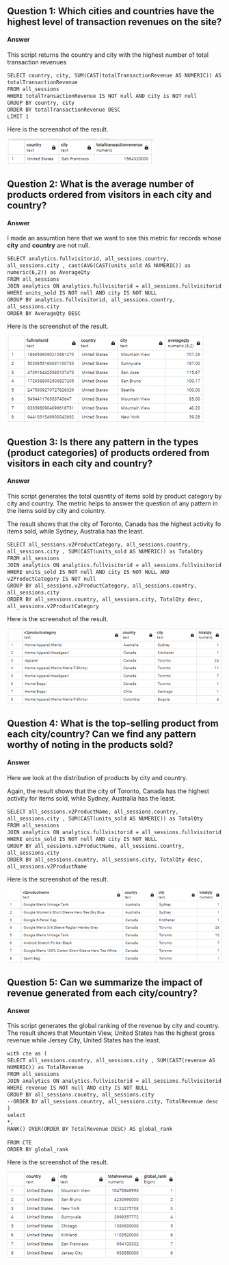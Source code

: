 ## **Question 1: Which cities and countries have the highest level of transaction revenues on the site?**

#### Answer
This script returns the country and city with the highest number of total transaction revenues

```
SELECT country, city, SUM(CAST(totalTransactionRevenue AS NUMERIC)) AS totalTransactionRevenue
FROM all_sessions
WHERE totalTransactionRevenue IS NOT null AND city is NOT null
GROUP BY country, city
ORDER BY totalTransactionRevenue DESC
LIMIT 1
```
Here is the screenshot of the result.

![](/pictures/Starting_with_questions_1.png)



## **Question 2: What is the average number of products ordered from visitors in each city and country?**
#### Answer
I made an assumtion here that we want to see this metric for records whose **city** and **country** are not null.

```
SELECT analytics.fullvisitorid, all_sessions.country, all_sessions.city , cast(AVG(CAST(units_sold AS NUMERIC)) as numeric(6,2)) as AverageQty
FROM all_sessions
JOIN analytics ON analytics.fullvisitorid = all_sessions.fullvisitorid
WHERE units_sold IS NOT null AND city IS NOT NULL
GROUP BY analytics.fullvisitorid, all_sessions.country, all_sessions.city
ORDER BY AverageQty DESC
```
Here is the screenshot of the result.

![](/pictures/Starting_with_questions_2.png)


## **Question 3: Is there any pattern in the types (product categories) of products ordered from visitors in each city and country?**
#### Answer

This script generates the total quantity of items sold by product category by city and country. The metric helps to answer the question of any pattern in the items sold by city and coiuntry.

The result shows that the city of Toronto, Canada has the highest activity fo items sold, while Sydney, Australia has the least.

```
SELECT all_sessions.v2ProductCategory, all_sessions.country, all_sessions.city , SUM(CAST(units_sold AS NUMERIC)) as TotalQty
FROM all_sessions
JOIN analytics ON analytics.fullvisitorid = all_sessions.fullvisitorid
WHERE units_sold IS NOT null AND city IS NOT NULL AND v2ProductCategory IS NOT null
GROUP BY all_sessions.v2ProductCategory, all_sessions.country, all_sessions.city
ORDER BY all_sessions.country, all_sessions.city, TotalQty desc, all_sessions.v2ProductCategory
```
Here is the screenshot of the result.

![](/pictures/Starting_with_questions_3.png)


## **Question 4: What is the top-selling product from each city/country? Can we find any pattern worthy of noting in the products sold?**
#### Answer

Here we look at the distribution of products by city and country. 

Again, the result shows that the city of Toronto, Canada has the highest activity for items sold, while Sydney, Australia has the least. 

```
SELECT all_sessions.v2ProductName, all_sessions.country, all_sessions.city , SUM(CAST(units_sold AS NUMERIC)) as TotalQty
FROM all_sessions
JOIN analytics ON analytics.fullvisitorid = all_sessions.fullvisitorid
WHERE units_sold IS NOT null AND city IS NOT NULL
GROUP BY all_sessions.v2ProductName, all_sessions.country, all_sessions.city
ORDER BY all_sessions.country, all_sessions.city, TotalQty desc, all_sessions.v2ProductName
```
Here is the screenshot of the result.

![](/pictures/Starting_with_questions_4.png)


## **Question 5: Can we summarize the impact of revenue generated from each city/country?**
#### Answer

This script generates the global ranking of the revenue by city and country.
The result shows that Mountain View, United States has the highest gross revenue while Jersey City, United States has the least.

```
with cte as (
SELECT all_sessions.country, all_sessions.city , SUM(CAST(revenue AS NUMERIC)) as TotalRevenue
FROM all_sessions
JOIN analytics ON analytics.fullvisitorid = all_sessions.fullvisitorid
WHERE revenue IS NOT null AND city IS NOT NULL
GROUP BY all_sessions.country, all_sessions.city
--ORDER BY all_sessions.country, all_sessions.city, TotalRevenue desc
)
select 
*,
RANK() OVER(ORDER BY TotalRevenue DESC) AS global_rank

FROM CTE
ORDER BY global_rank
```
Here is the screenshot of the result.

![](/pictures/Starting_with_questions_5.png)
